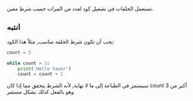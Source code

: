 تستعمل الحلقات في تشغيل كود لعدد من المرات حسب شرط معين.

## انتبه

يجب أن تكون شرط الحلقة مناسب, مثلاً هذا الكود:

```python
count = 5

while count > 3:
    print('Hello Yaser')
    count = count + 1
```

سيستمر في الطباعة إلى ما لا نهاية, لأنه الشرط يتحقق مما إذا كان count أكبر من 3 وهو بالفعل كذلك بشكل مستمر.